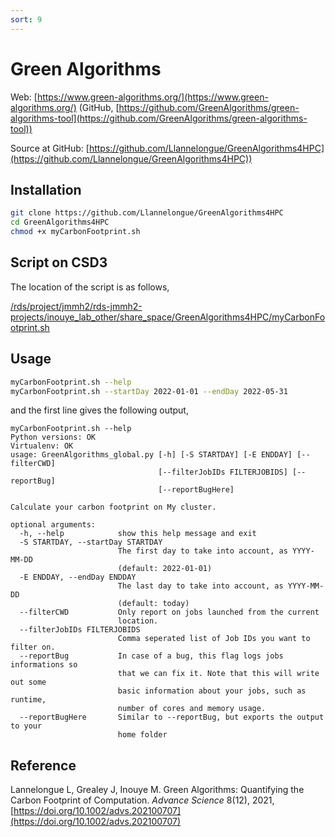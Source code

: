 ```yaml
---
sort: 9
---
```


# Green Algorithms

Web: [https://www.green-algorithms.org/](https://www.green-algorithms.org/) (GitHub, [https://github.com/GreenAlgorithms/green-algorithms-tool](https://github.com/GreenAlgorithms/green-algorithms-tool))

Source at GitHub: [https://github.com/Llannelongue/GreenAlgorithms4HPC](https://github.com/Llannelongue/GreenAlgorithms4HPC))

## Installation

```bash
git clone https://github.com/Llannelongue/GreenAlgorithms4HPC
cd GreenAlgorithms4HPC
chmod +x myCarbonFootprint.sh
```

## Script on CSD3

The location of the script is as follows,

[/rds/project/jmmh2/rds-jmmh2-projects/inouye_lab_other/share_space/GreenAlgorithms4HPC/myCarbonFootprint.sh](/rds/project/jmmh2/rds-jmmh2-projects/inouye_lab_other/share_space/GreenAlgorithms4HPC/myCarbonFootprint.sh)

## Usage

```bash
myCarbonFootprint.sh --help
myCarbonFootprint.sh --startDay 2022-01-01 --endDay 2022-05-31
```

and the first line gives the following output,

```
myCarbonFootprint.sh --help
Python versions: OK
Virtualenv: OK
usage: GreenAlgorithms_global.py [-h] [-S STARTDAY] [-E ENDDAY] [--filterCWD]
                                 [--filterJobIDs FILTERJOBIDS] [--reportBug]
                                 [--reportBugHere]

Calculate your carbon footprint on My cluster.

optional arguments:
  -h, --help            show this help message and exit
  -S STARTDAY, --startDay STARTDAY
                        The first day to take into account, as YYYY-MM-DD
                        (default: 2022-01-01)
  -E ENDDAY, --endDay ENDDAY
                        The last day to take into account, as YYYY-MM-DD
                        (default: today)
  --filterCWD           Only report on jobs launched from the current
                        location.
  --filterJobIDs FILTERJOBIDS
                        Comma seperated list of Job IDs you want to filter on.
  --reportBug           In case of a bug, this flag logs jobs informations so
                        that we can fix it. Note that this will write out some
                        basic information about your jobs, such as runtime,
                        number of cores and memory usage.
  --reportBugHere       Similar to --reportBug, but exports the output to your
                        home folder
```

## Reference

Lannelongue L, Grealey J, Inouye M. Green Algorithms: Quantifying the Carbon Footprint of Computation. _Advance Science_ 8(12), 2021,
[https://doi.org/10.1002/advs.202100707](https://doi.org/10.1002/advs.202100707)

